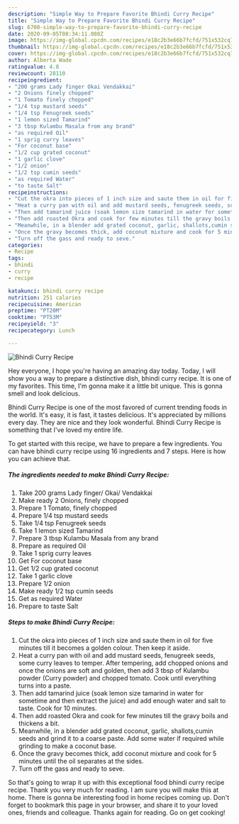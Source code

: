 ```yaml
---
description: "Simple Way to Prepare Favorite Bhindi Curry Recipe"
title: "Simple Way to Prepare Favorite Bhindi Curry Recipe"
slug: 6700-simple-way-to-prepare-favorite-bhindi-curry-recipe
date: 2020-09-05T08:34:11.080Z
image: https://img-global.cpcdn.com/recipes/e18c2b3e66b7fcfd/751x532cq70/bhindi-curry-recipe-recipe-main-photo.jpg
thumbnail: https://img-global.cpcdn.com/recipes/e18c2b3e66b7fcfd/751x532cq70/bhindi-curry-recipe-recipe-main-photo.jpg
cover: https://img-global.cpcdn.com/recipes/e18c2b3e66b7fcfd/751x532cq70/bhindi-curry-recipe-recipe-main-photo.jpg
author: Alberta Wade
ratingvalue: 4.8
reviewcount: 28110
recipeingredient:
- "200 grams Lady finger Okai Vendakkai"
- "2 Onions finely chopped"
- "1 Tomato finely chopped"
- "1/4 tsp mustard seeds"
- "1/4 tsp Fenugreek seeds"
- "1 lemon sized Tamarind"
- "3 tbsp Kulambu Masala from any brand"
- "as required Oil"
- "1 sprig curry leaves"
- "For coconut base"
- "1/2 cup grated coconut"
- "1 garlic clove"
- "1/2 onion"
- "1/2 tsp cumin seeds"
- "as required Water"
- "to taste Salt"
recipeinstructions:
- "Cut the okra into pieces of 1 inch size and saute them in oil for five minutes till it becomes a golden colour. Then keep it aside."
- "Heat a curry pan with oil and add mustard seeds, fenugreek seeds, some curry leaves to temper. After tempering, add chopped onions and once the onions are soft and golden, then add 3 tbsp of Kulambu powder (Curry powder) and chopped tomato. Cook until everything turns into a paste."
- "Then add tamarind juice (soak lemon size tamarind in water for sometime and then extract the juice) and add enough water and salt to taste. Cook for 10 minutes."
- "Then add roasted Okra and cook for few minutes till the gravy boils and thickens a bit."
- "Meanwhile, in a blender add grated coconut, garlic, shallots,cumin seeds and grind it to a coarse paste. Add some water if required while grinding to make a coconut base."
- "Once the gravy becomes thick, add coconut mixture and cook for 5 minutes until the oil separates at the sides."
- "Turn off the gass and ready to seve."
categories:
- Recipe
tags:
- bhindi
- curry
- recipe

katakunci: bhindi curry recipe 
nutrition: 251 calories
recipecuisine: American
preptime: "PT20M"
cooktime: "PT53M"
recipeyield: "3"
recipecategory: Lunch

---
```



![Bhindi Curry Recipe](https://img-global.cpcdn.com/recipes/e18c2b3e66b7fcfd/751x532cq70/bhindi-curry-recipe-recipe-main-photo.jpg)

Hey everyone, I hope you're having an amazing day today. Today, I will show you a way to prepare a distinctive dish, bhindi curry recipe. It is one of my favorites. This time, I'm gonna make it a little bit unique. This is gonna smell and look delicious.

Bhindi Curry Recipe is one of the most favored of current trending foods in the world. It's easy, it is fast, it tastes delicious. It's appreciated by millions every day. They are nice and they look wonderful. Bhindi Curry Recipe is something that I've loved my entire life.




To get started with this recipe, we have to prepare a few ingredients. You can have bhindi curry recipe using 16 ingredients and 7 steps. Here is how you can achieve that.

<!--inarticleads1-->

##### The ingredients needed to make Bhindi Curry Recipe:

1. Take 200 grams Lady finger/ Okai/ Vendakkai
1. Make ready 2 Onions, finely chopped
1. Prepare 1 Tomato, finely chopped
1. Prepare 1/4 tsp mustard seeds
1. Take 1/4 tsp Fenugreek seeds
1. Take 1 lemon sized Tamarind
1. Prepare 3 tbsp Kulambu Masala from any brand
1. Prepare as required Oil
1. Take 1 sprig curry leaves
1. Get For coconut base
1. Get 1/2 cup grated coconut
1. Take 1 garlic clove
1. Prepare 1/2 onion
1. Make ready 1/2 tsp cumin seeds
1. Get as required Water
1. Prepare to taste Salt




<!--inarticleads2-->

##### Steps to make Bhindi Curry Recipe:

1. Cut the okra into pieces of 1 inch size and saute them in oil for five minutes till it becomes a golden colour. Then keep it aside.
1. Heat a curry pan with oil and add mustard seeds, fenugreek seeds, some curry leaves to temper. After tempering, add chopped onions and once the onions are soft and golden, then add 3 tbsp of Kulambu powder (Curry powder) and chopped tomato. Cook until everything turns into a paste.
1. Then add tamarind juice (soak lemon size tamarind in water for sometime and then extract the juice) and add enough water and salt to taste. Cook for 10 minutes.
1. Then add roasted Okra and cook for few minutes till the gravy boils and thickens a bit.
1. Meanwhile, in a blender add grated coconut, garlic, shallots,cumin seeds and grind it to a coarse paste. Add some water if required while grinding to make a coconut base.
1. Once the gravy becomes thick, add coconut mixture and cook for 5 minutes until the oil separates at the sides.
1. Turn off the gass and ready to seve.




So that's going to wrap it up with this exceptional food bhindi curry recipe recipe. Thank you very much for reading. I am sure you will make this at home. There is gonna be interesting food in home recipes coming up. Don't forget to bookmark this page in your browser, and share it to your loved ones, friends and colleague. Thanks again for reading. Go on get cooking!
